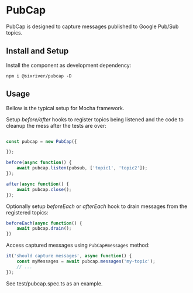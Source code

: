 # PubCap

PubCap is designed to capture messages published to Google Pub/Sub topics.

## Install and Setup

Install the component as development dependency:

```
npm i @sixriver/pubcap -D
```


## Usage

Bellow is the typical setup for Mocha framework.

Setup *before/after* hooks to register topics being listened and the code to cleanup the mess after the tests are over:

```javascript

const pubcap = new PubCap({

});

before(async function() {
	await pubcap.listen(pubsub, ['topic1', 'topic2']);
});

after(async function() {
	await pubcap.close();
});

```

Optionally setup *beforeEach* or *afterEach* hook to drain messages from the registered topics:

```javascript
beforeEach(async function() {
	await pubcap.drain();
})
```

Access captured messages using `PubCap#messages` method:

```javascript
it('should capture messages', async function() {
	const myMessages = await pubcap.messages('my-topic');
	// ...
});
```

See test/pubcap.spec.ts as an example.
